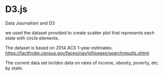 # D3.js
Data Journalism and D3

we used the dataset provided to create scatter plot that represents each state with circle elements.

The dataset is based on 2014 ACS 1-year estimates:
https://factfinder.census.gov/faces/nav/jsf/pages/searchresults.xhtml

The current data set incldes data on rates of income, obesity, poverty, etc. by state.

